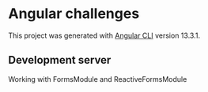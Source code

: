# Angular challenges

This project was generated with [Angular CLI](https://github.com/angular/angular-cli) version 13.3.1.

## Development server

Working with FormsModule and ReactiveFormsModule
